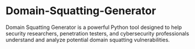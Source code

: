 # Domain-Squatting-Generator
Domain Squatting Generator is a powerful Python tool designed to help security researchers, penetration testers, and cybersecurity professionals understand and analyze potential domain squatting vulnerabilities.
